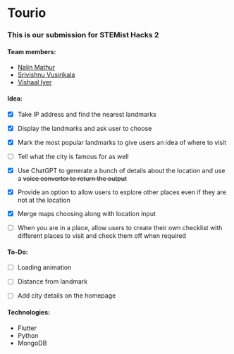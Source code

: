 # Tourio

### This is our submission for STEMist Hacks 2

#### Team members:
- [Nalin Mathur](https://github.com/DrSnek)
- [Srivishnu Vusirikala](https://github.com/vsmart-06)
- [Vishaal Iyer](https://github.com/EmperorMonke)

#### Idea:
- [x] Take IP address and find the nearest landmarks

- [x] Display the landmarks and ask user to choose

- [x] Mark the most popular landmarks to give users an idea of where to visit

- [ ] Tell what the city is famous for as well

- [x] Use ChatGPT to generate a bunch of details about the location and use a ~~voice converter to return the output~~

- [x] Provide an option to allow users to explore other places even if they are not at the location

- [x] Merge maps choosing along with location input

- [ ] When you are in a place, allow users to create their own checklist with different places to visit and check them off when required

#### To-Do:
- [ ] Loading animation

- [ ] Distance from landmark

- [ ] Add city details on the homepage

#### Technologies:
- Flutter
- Python
- MongoDB
